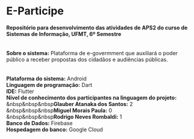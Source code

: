 # E-Participe
<b>Repositório para desenvolvimento das atividades de APS2 do curso de Sistemas de Informação, UFMT, 6º Semestre</b><br><br><br>
<b>Sobre o sistema:</b> Plataforma de e-govermment que auxiliará o poder público a receber propostas dos cidadãos e audiências públicas.<br><br><br>
<b>Plataforma do sistema:</b> Android<br>
<b>Linguagem de programação:</b> Dart<br>
<b>IDE:</b> Flutter<br>
<b>Nível de conhecimento dos participantes na linguagem do projeto:</b><br>
&nbsp&nbsp&nbsp<b>Glauber Atanaka dos Santos:</b> 2<br>
&nbsp&nbsp&nbsp<b>Miguel Morais Paula:</b> 0<br>
&nbsp&nbsp&nbsp<b>Rodrigo Neves Rombaldi:</b> 1<br>
<b>Banco de Dados:</b> Firebase<br>
<b>Hospedagem do banco:</b> Google Cloud<br>
